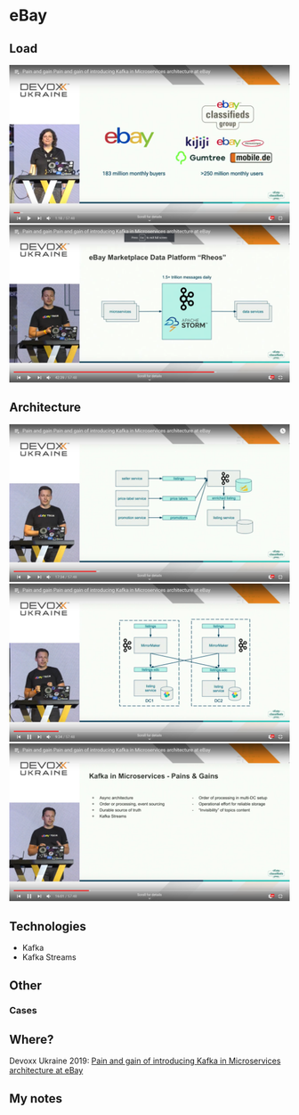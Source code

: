 # eBay
## Load
![eBay load](eBay-load.png)
![eBay load messages](eBay-load-messages.png)
## Architecture
![eBay architecture](eBay-architecture-enrichments.png)
![eBay architecture](eBay-architecture-DC.png)
![eBay architecture](eBay-architecture-kafka-pain-and-gain.png)
## Technologies
* Kafka
* Kafka Streams

## Other

### Cases

## Where?
Devoxx Ukraine 2019: [Pain and gain of introducing Kafka in Microservices architecture at eBay](../devoxxua-2019/pain-and-gain-of-introducing-kafka-in-microservices-at-ebay.md)

## My notes